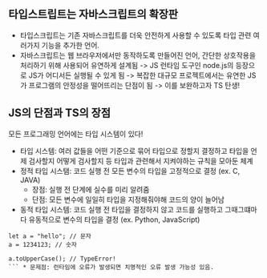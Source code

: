 ## 타입스트립트는 자바스크립트의 확장판
* 타입스크립트는 기존 자바스크립트를 더욱 안전하게 사용할 수 있도록 타입 관련 여러가지 기능을 추가한 언어.
* 자바스크립트는 웹 브라우저에서만 동작하도록 만들어진 언어, 간단한 상호작용을 처리하기 위해 사용되어 유연하게 설계됨 -> JS 런타임 도구인 node.js의 등장으로 JS가 어디서든 실행될 수 있게 됨 -> 복잡한 대규모 프로젝트에서는 유연한 JS가 프로그램의 안정성을 떨어뜨리는 단점이 됨 -> 이를 보완하고자 TS 탄생!

## JS의 단점과 TS의 장점
모든 프로그래밍 언어에는 타입 시스템이 있다!
* 타입 시스템: 여러 값들을 어떤 기준으로 묶어 타입으로 정할지 결정하고 타입을 언제 검사할지 어떻게 검사할지 등 타입과 관련해서 지켜야하는 규칙을 모아둔 체계
* 정적 타입 시스탬: 코드 실행 전 모든 변수의 타입을 고정적으로 결정 (ex. C, JAVA)
  * 장점: 실행 전 단계에 실수를 미리 알려줌
  * 단점: 모든 변수에 일일히 타입을 지정해줘야해 코드의 양이 늘어남
* 동적 타입 시스템: 코드 실행 전 타입을 결정하지 않고 코드를 실행하고 그때그떄마다 유동적으로 변수의 타입을 결정 (ex. Python, JavaScript)
```
let a = "hello"; // 문자
a = 1234123; // 숫자

a.toUpperCase(); // TypeError!
``` * 문제점: 런타임에 오류가 발생되면 치명적인 오류 발생 가능성 있음.

